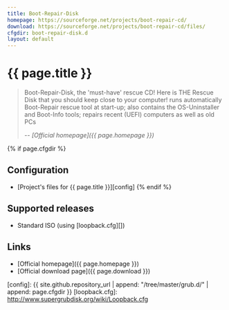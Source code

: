 ```yaml
---
title: Boot-Repair-Disk
homepage: https://sourceforge.net/projects/boot-repair-cd/
download: https://sourceforge.net/projects/boot-repair-cd/files/
cfgdir: boot-repair-disk.d
layout: default
---
```


# {{ page.title }}

> Boot-Repair-Disk, the 'must-have' rescue CD!
> Here is THE Rescue Disk that you should keep close to your computer!
> runs automatically Boot-Repair rescue tool at start-up;
> also contains the OS-Uninstaller and Boot-Info tools;
> repairs recent (UEFI) computers as well as old PCs
>
> -- <cite markdown="1">[Official homepage]({{ page.homepage }})</cite>


{% if page.cfgdir %}
## Configuration

- [Project's files for {{ page.title }}][config]
{% endif %}


## Supported releases

- Standard ISO (using [loopback.cfg][])


## Links

- [Official homepage]({{ page.homepage }})
- [Official download page]({{ page.download }})


[config]: {{ site.github.repository_url | append: "/tree/master/grub.d/" | append: page.cfgdir }}
[loopback.cfg]: http://www.supergrubdisk.org/wiki/Loopback.cfg
